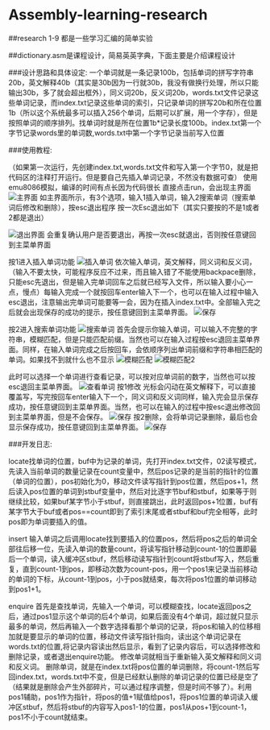 # Assembly-learning-research

##research 1-9 都是一些学习汇编的简单实验

##dictionary.asm是课程设计，简易英英字典，下面主要是介绍课程设计

###设计思路和具体设定:
一个单词就是一条记录100b，包括单词的拼写字符串20b，英文解释40b（其实是30b因为一行就30b，我没有做换行处理，所以只能输出30b，多了就会超出框外），同义词20b，反义词20b，words.txt文件记录这些单词记录，而index.txt记录这些单词的索引，只记录单词的拼写20b和所在位置1b（所以这个系统最多可以插入256个单词，后期可以扩展，用一个字存），但是按照单词的顺序排列。找单词时就是所在位置1b*记录长度100b。index.txt第一个字节记录words里的单词数,words.txt中第一个字节记录当前写入位置

###使用教程:

（如果第一次运行，先创建index.txt,words.txt文件和写入第一个字节0，就是把代码区的注释打开运行。但是要自己先插入单词记录，不然没有数据可查）
使用emu8086模拟，编译的时间有点长因为代码很长
直接点击run，会出现主界面
![主界面](assets/img/主界面.png "主界面")
如主界面所示，有3个选项，输入1插入单词，输入2搜索单词（搜索单词后修改和删除），按esc退出程序
按一次Esc退出如下（其实只要按的不是1或者2都是退出） 

![退出界面](assets/img/退出界面.png "退出界面")
会重复确认用户是否要退出，再按一次esc就退出，否则按任意键回到主菜单界面

按1进入插入单词功能
![插入单词](assets/img/插入单词.png "插入单词")
依次输入单词，英文解释，同义词和反义词，（输入不要太快，可能程序反应不过来，而且输入错了不能使用backpace删除，只能esc先退出，但是输入完单词回车之后就已经写入文件，所以输入要小心一点，慢点）每输入完成一个就按回车enter输入下一个，也可以在输入过程中输入esc退出，注意输出完单词可能要等一会，因为在插入index.txt中。全部输入完之后就会出现保存的成功的提示，按任意键回到主菜单界面。
![保存](assets/img/保存.png "保存")

按2进入搜索单词功能
![搜索单词](assets/img/搜索单词.png "搜索单词")
首先会提示你输入单词，可以输入不完整的字符串，模糊匹配，但是只能匹配前缀。当然也可以在输入过程按esc退回主菜单界面。同样，在输入单词完成之后按回车，会依顺序列出单词前缀和字符串相匹配的单词。如果找不到就什么也不显示
![模糊匹配](assets/img/模糊匹配.png "模糊匹配")
![模糊匹配2](assets/img/模糊匹配2.png "模糊匹配2")

此时可以选择一个单词进行查看记录，可以按对应单词前的数字，当然也可以按esc退回主菜单界面。
![查看单词](assets/img/查看单词.png "查看单词")
按1修改
光标会闪动在英文解释下，可以直接覆盖写，写完按回车enter输入下一个，同义词和反义词同样，输入完会显示保存成功，按任意键回到主菜单界面。当然，也可以在输入的过程中按esc退出修改回到主菜单界面，但是不会保存。
![保存](assets/img/保存.png "保存")
按2删除，会将单词记录删除，最后也会显示保存成功，按任意键回到主菜单界面。
![保存](assets/img/保存.png "保存")


###开发日志:

locate找单词的位置，buf中为记录的单词，先打开index.txt文件，02读写模式，先读入当前单词的数量记录在count变量中，然后pos记录的是当前的指针的位置（单词的位置），pos初始化为0，移动文件读写指针到pos位置，然后pos+1，然后读入pos位置的单词到stbuf变量中，然后对比逐字节buf和stbuf，如果等于则继续比较，如果buf某字节小于stbuf，则直接跳出，此时返回pos+1位置，buf有某字节大于buf或者pos==count即到了索引末尾或者stbuf和buf完全相等，此时pos即为单词要插入的值。

insert 输入单词之后调用locate找到要插入的位置pos，然后将pos之后的单词全部往后移一位，先读入单词的数量count，将读写指针移动到count-1的位置即最后一个单词，读入缓冲区stbuf，然后移动读写指针到count将stbuf写入，然后重复，直到count-1到pos，即移动次数为count-pos，用一个pos1来记录当前移动的单词的下标，从count-1到pos，小于pos就结束，每次将pos1位置的单词移动到pos1+1。

enquire 首先是查找单词，先输入一个单词，可以模糊查找，locate返回pos之后，通过pos1显示这个单词的后4个单词，如果后面没有4个单词，超过就只显示最多的单词，然后再输入一个数字选择看那个单词的记录，将pos和输入的位移相加就是要显示的单词的位置，移动文件读写指针指向，读出这个单词记录在words.txt的位置,将记录内容读出然后显示，看到了记录内容后，可以选择修改和删除记录，或者退出enquire功能。
修改单词就相当于重新输入英文解释和同义词和反义词。
删除单词，就是在index.txt将pos位置的单词删除，将count-1然后写回index.txt，words.txt中不变，但是已经默认删除的单词记录的位置已经是空了（结果就是删除会产生外部碎片，可以通过程序调整，但是时间不够了）。利用pos1辅助，pos1作为指针，将pos的值+1赋值给pos1，将pos1位置的单词读入缓冲区stbuf，然后将stbuf的内容写入pos1-1的位置，pos1从pos+1到count-1，pos1不小于count就结束。